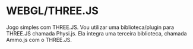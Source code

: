 # WEBGL/THREE.JS

 Jogo simples com THREE.JS. Vou utilizar uma biblioteca/plugin para THREE.JS chamada Physi.js. Ela integra uma terceira biblioteca, chamada Ammo.js com o THREE.JS.
